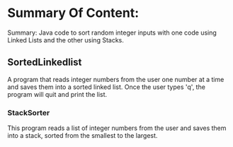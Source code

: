 # Summary Of Content:
Summary: Java code to sort random integer inputs with one code using Linked Lists and the other using Stacks.

## SortedLinkedlist
A program that reads integer numbers from the user one number at a time and
saves them into a sorted linked list. Once the user types 'q', the program will
quit and print the list.

### StackSorter
This program reads a list of integer numbers from the user and saves them into a stack,
sorted from the smallest to the largest.
